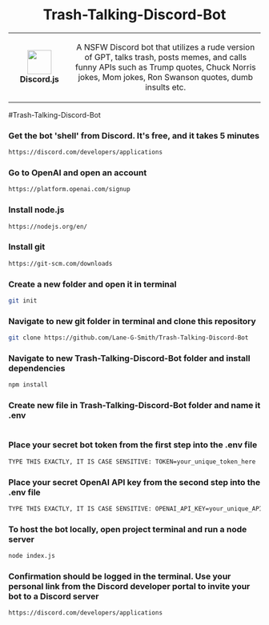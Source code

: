 <h1 align="center">Trash-Talking-Discord-Bot</h1>
<table align="center">
  <tr>
    <td align="center" height="108" width="108">
        <img     src="https://camo.githubusercontent.com/2993f7180d5cc3231060f66cfa1f0f65a1d09c0efd68d08d0190902ba9200d81/68747470733a2f2f7777772e7376677265706f2e636f6d2f73686f772f3335333635352f646973636f72642d69636f6e2e737667"
        width="48"
        height="48"
        />
        <br /><strong>Discord.js</strong>
    </td>
    <td align="center" height="108">
      <p align="center">A NSFW Discord bot that utilizes a rude version of GPT, talks trash, posts memes, and calls funny APIs such as Trump quotes, Chuck Norris jokes, Mom jokes, Ron Swanson quotes, dumb insults etc.
      </p>
     </td>
   </tr>
 </table>


#Trash-Talking-Discord-Bot

### Get the bot 'shell' from Discord. It's free, and it takes 5 minutes
```sh
https://discord.com/developers/applications
```
### Go to OpenAI and open an account
```sh
https://platform.openai.com/signup
```
### Install node.js
```sh
https://nodejs.org/en/
```
### Install git
```sh
https://git-scm.com/downloads
```
### Create a new folder and open it in terminal
```sh
git init
```
### Navigate to new git folder in terminal and clone this repository
```sh
git clone https://github.com/Lane-G-Smith/Trash-Talking-Discord-Bot
```
### Navigate to new Trash-Talking-Discord-Bot folder and install dependencies
```sh
npm install
```
### Create new file in Trash-Talking-Discord-Bot folder and name it .env
```sh
```
### Place your secret bot token from the first step into the .env file
```sh
TYPE THIS EXACTLY, IT IS CASE SENSITIVE: TOKEN=your_unique_token_here
```
### Place your secret OpenAI API key from the second step into the .env file
```sh
TYPE THIS EXACTLY, IT IS CASE SENSITIVE: OPENAI_API_KEY=your_unique_API_key_here
```
### To host the bot locally, open project terminal and run a node server
```sh
node index.js
```
### Confirmation should be logged in the terminal. Use your personal link from the Discord developer portal to invite your bot to a Discord server
```sh
https://discord.com/developers/applications
```
